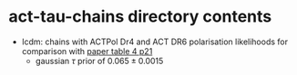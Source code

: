 # act-tau-chains directory contents

- lcdm: chains with ACTPol Dr4 and ACT DR6 polarisation likelihoods for comparison with [paper table 4 p21](https://arxiv.org/pdf/2007.07288)
    - gaussian $\tau$ prior of $0.065\pm0.0015$
